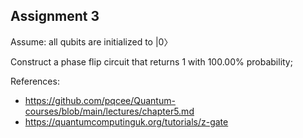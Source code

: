 ## Assignment 3

Assume: all qubits are initialized to |0〉

Construct a phase flip circuit that returns 1 with 100.00% probability;

<!-- ![Circuit diagram](../demos/fig/assignment3.png) -->

References:

- https://github.com/pqcee/Quantum-courses/blob/main/lectures/chapter5.md
- https://quantumcomputinguk.org/tutorials/z-gate
